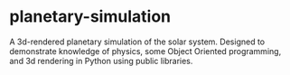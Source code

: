 # planetary-simulation
A 3d-rendered planetary simulation of the solar system. Designed to demonstrate knowledge of physics, some Object Oriented programming, and 3d rendering in Python using public libraries.
